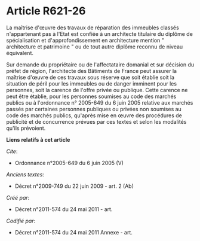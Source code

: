 # Article R621-26

La maîtrise d'œuvre des travaux de réparation des immeubles classés n'appartenant pas à l'Etat est confiée à un architecte
titulaire du diplôme de spécialisation et d'approfondissement en architecture mention " architecture et patrimoine " ou de
tout autre diplôme reconnu de niveau équivalent.

Sur demande du propriétaire ou de l'affectataire domanial et sur décision du préfet de région, l'architecte des Bâtiments de
France peut assurer la maîtrise d'œuvre de ces travaux sous réserve que soit établie soit la situation de péril pour les
immeubles ou de danger imminent pour les personnes, soit la carence de l'offre privée ou publique. Cette carence ne peut être
établie, pour les personnes soumises au code des marchés publics ou à l'ordonnance n° 2005-649 du 6 juin 2005 relative aux
marchés passés par certaines personnes publiques ou privées non soumises au code des marchés publics, qu'après mise en œuvre
des procédures de publicité et de concurrence prévues par ces textes et selon les modalités qu'ils prévoient.

**Liens relatifs à cet article**

_Cite_:

  - Ordonnance n°2005-649 du 6 juin 2005 (V)

_Anciens textes_:

  - Décret n°2009-749 du 22 juin 2009 - art. 2 (Ab)

_Créé par_:

  - Décret n°2011-574 du 24 mai 2011  - art.

_Codifié par_:

  - Décret n°2011-574 du 24 mai 2011 Annexe - art.
